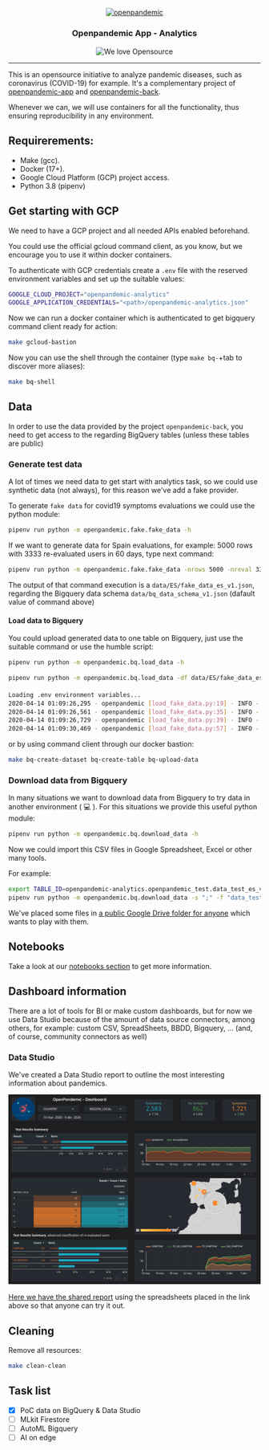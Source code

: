 <p align="center">
  <a href="http://www.openpandemic.io"><img alt="openpandemic" src="https://avatars2.githubusercontent.com/u/63398478?s=100&v=4" width=100 /></a>
  <h3 align="center">Openpandemic App - Analytics</h3>
  <p align="center">
    <img align="center" alt="We love Opensource" src="https://badges.frapsoft.com/os/v1/open-source.svg?v=103" />
  </p>
</p>

---

This is an opensource initiative to analyze pandemic diseases, such as coronavirus (COVID-19) for example. It's a complementary project of [openpandemic-app](https://github.com/OpenPandemic/openpandemic-app) and [openpandemic-back](https://github.com/OpenPandemic/openpandemic-back).

Whenever we can, we will use containers for all the functionality, thus ensuring reproducibility in any environment.

## Requirerements:

- Make (gcc).
- Docker (17+).
- Google Cloud Platform (GCP) project access.
- Python 3.8 (pipenv)

## Get starting with GCP

We need to have a GCP project and all needed APIs enabled beforehand.

You could use the official gcloud command client, as you know, but we encourage you to use it within docker containers.

To authenticate with GCP credentials create a `.env` file with the reserved environment variables and set up the suitable values:

```bash
GOOGLE_CLOUD_PROJECT="openpandemic-analytics"
GOOGLE_APPLICATION_CREDENTIALS="<path>/openpandemic-analytics.json"
```

Now we can run a docker container which is authenticated to get bigquery command client ready for action:

````bash
make gcloud-bastion
```` 

Now you can use the shell through the container (type `make bq-`+tab to discover more aliases):

````bash
make bq-shell
```` 

## Data 

In order to use the data provided by the project `openpandemic-back`, you need to get access to the regarding BigQuery tables (unless these tables are public)

### Generate test data

A lot of times we need data to get start with analytics task, so we could use synthetic data (not always), for this reason we've add a fake provider.

To generate `fake data` for covid19 symptoms evaluations we could use the python module:

```bash
pipenv run python -m openpandemic.fake.fake_data -h
```

If we want to generate data for Spain evaluations, for example: 5000 rows with 3333 re-evaluated users in 60 days, type next command:

```bash
pipenv run python -m openpandemic.fake.fake_data -nrows 5000 -nreval 3333 -ndays 60 -df data/ES/fake_data_es_v1.json
```

The output of that command execution is a `data/ES/fake_data_es_v1.json`, regarding the Bigquery data schema `data/bq_data_schema_v1.json` (dafault value of command above)


#### Load data to Bigquery

You could upload generated data to one table on Bigquery, just use the suitable command or use the humble script:

```bash
pipenv run python -m openpandemic.bq.load_data -h 
```

```bash
pipenv run python -m openpandemic.bq.load_data -df data/ES/fake_data_es_v1.json -d openpandemic_test -t data_test_es_v1

Loading .env environment variables...
2020-04-14 01:09:26,295 - openpandemic [load_fake_data.py:19] - INFO - Created dataset openpandemic-analytics.openpandemic_test
2020-04-14 01:09:26,561 - openpandemic [load_fake_data.py:35] - INFO - Table openpandemic-analytics.openpandemic_test.data_test_es_v1 was recreated.
2020-04-14 01:09:26,729 - openpandemic [load_fake_data.py:39] - INFO - Created table: /projects/openpandemic-analytics/datasets/openpandemic_test/tables/data_test_es_v1
2020-04-14 01:09:30,469 - openpandemic [load_fake_data.py:57] - INFO - Loaded 5000 rows.
```

or by using command client through our docker bastion:
````bash
make bq-create-dataset bq-create-table bq-upload-data
````

### Download data from Bigquery

In many situations we want to download data from Bigquery to try data in another environment ( :computer: ).
For this situations we provide this useful python module:

```bash
pipenv run python -m openpandemic.bq.download_data -h
```

Now we could import this CSV files in Google Spreadsheet, Excel or other many tools.

For example:

```bash
export TABLE_ID=openpandemic-analytics.openpandemic_test.data_test_es_v1
pipenv run python -m openpandemic.bq.download_data -s ";" -f "data_test_es_v1.csv" -q "$(envsubst < data/sql/data_short.sql)"
```

We've placed some files in [a public Google Drive folder for anyone](https://drive.google.com/open?id=1T8uLUfAj6XRD-kJNTy2buix5QJEJxW3n) which wants to play with them. 

## Notebooks

Take a look at our [notebooks section](notebooks) to get more information.

## Dashboard information

There are a lot of tools for BI or make custom dashboards, but for now we use Data Studio
because of the amount of data source connectors, among others, for example: custom CSV, SpreadSheets, BBDD, Bigquery, ... (and, of course, community connectors as well)

### Data Studio

We've created a Data Studio report to outline the most interesting information about pandemics.

![Google Data Studio Report](img/datastudio.png)

[Here we have the shared report](https://datastudio.google.com/reporting/fe8c2d0f-3531-48d5-932a-e621fbfbd0a5) using the spreadsheets placed in the link above so that anyone can try it out.

## Cleaning

Remove all resources:

```bash
make clean-clean
```

## Task list

- [x] PoC data on BigQuery & Data Studio
- [ ] MLkit Firestore
- [ ] AutoML Bigquery
- [ ] AI on edge